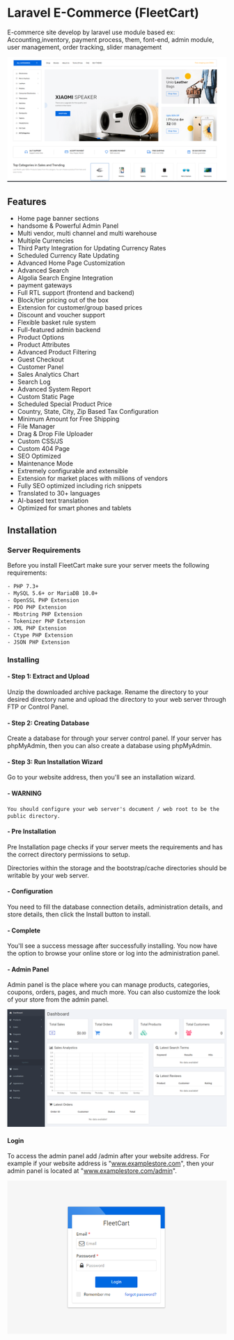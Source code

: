 # Laravel E-Commerce (FleetCart)

E-commerce site develop by laravel use module based ex: Accounting,inventory, payment process, them, font-end, admin module, user management, order tracking, slider management

![E-commerce Laravel demo](./demo/e-commerce.png)


## Features

* Home page banner sections
* handsome & Powerful Admin Panel
* Multi vendor, multi channel and multi warehouse
* Multiple Currencies
* Third Party Integration for Updating Currency Rates
* Scheduled Currency Rate Updating
* Advanced Home Page Customization
* Advanced Search
* Algolia Search Engine Integration
* payment gateways
* Full RTL support (frontend and backend)
* Block/tier pricing out of the box
* Extension for customer/group based prices
* Discount and voucher support
* Flexible basket rule system
* Full-featured admin backend
* Product Options
* Product Attributes
* Advanced Product Filtering
* Guest Checkout
* Customer Panel
* Sales Analytics Chart
* Search Log
* Advanced System Report
* Custom Static Page
* Scheduled Special Product Price
* Country, State, City, Zip Based Tax Configuration
* Minimum Amount for Free Shipping
* File Manager
* Drag & Drop File Uploader
* Custom CSS/JS
* Custom 404 Page
* SEO Optimized
* Maintenance Mode
* Extremely configurable and extensible
* Extension for market places with millions of vendors
* Fully SEO optimized including rich snippets
* Translated to 30+ languages
* AI-based text translation
* Optimized for smart phones and tablets

## Installation

### Server Requirements

Before you install FleetCart make sure your server meets the following requirements:
```
- PHP 7.3+
- MySQL 5.6+ or MariaDB 10.0+
- OpenSSL PHP Extension
- PDO PHP Extension
- Mbstring PHP Extension
- Tokenizer PHP Extension
- XML PHP Extension
- Ctype PHP Extension
- JSON PHP Extension 
```

### Installing

#### - Step 1: Extract and Upload
Unzip the downloaded archive package. Rename the directory to your desired directory name and upload the directory to your web server through FTP or Control Panel.

#### - Step 2: Creating Database
Create a database for through your server control panel. If your server has phpMyAdmin, then you can also create a database using phpMyAdmin.

#### - Step 3: Run Installation Wizard
Go to your website address, then you'll see an installation wizard.

#### - WARNING
```
You should configure your web server's document / web root to be the public directory.

``` 
#### - Pre Installation

Pre Installation page checks if your server meets the requirements and has the correct directory permissions to setup.

Directories within the storage and the bootstrap/cache directories should be writable by your web server.

#### - Configuration
You need to fill the database connection details, administration details, and store details, then click the Install button to install.

#### - Complete
You'll see a success message after successfully installing. You now have the option to browse your online store or log into the administration panel.


#### - Admin Panel
Admin panel is the place where you can manage products, categories, coupons, orders, pages, and much more. You can also customize the look of your store from the admin panel.

![Complete](./demo/dashboard.png?raw=true)

#### Login
To access the admin panel add /admin after your website address. For example if your website address is "www.examplestore.com", then your admin panel is located at "www.examplestore.com/admin".

![Complete](./demo/admin-panel-login-page.png?raw=true)



